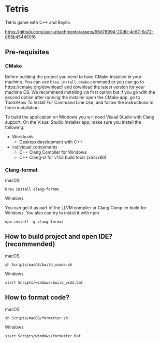 # Tetris

Tetris game with C++ and Raylib

https://github.com/user-attachments/assets/66d78994-20d0-4c67-9a72-868b454460f6

## Pre-requisites

### CMake

Before building the project you need to have CMake installed in your machine. You can use `brew install cmake` command or you can go to https://cmake.org/download/ and download the latest version for your machine OS. We recommend installing via first option but if you go with the second option after running the installer open the CMake app, go to Tools/How To Install For Command Line Use, and follow the instructions to finish installation.

To build the application on Windows you will need Visual Studio with Clang support. On the Visual Studio Installer app, make sure you install the following:

* Workloads
    * Desktop development with C++
* Individual components
    * C++ Clang Compiler for Windows
    * C++ Clang-cl for v143 build tools (x64/x86)

### Clang-format

macOS
```
brew install clang-format
```

Windows

You can get it as part of the LLVM compiler or Clang Compiler build for Windows. You also can try to install it with npm
```
npm install -g clang-format
```

## How to build project and open IDE? (recommended)

macOS
```
sh Scripts/macOS/build_xcode.sh
```

Windows
```
start Scripts/windows/build_vs22.bat
```

## How to format code?

macOS
```
sh Scripts/macOS/formatter.sh
```

Windows
```
start Scripts/windows/formatter.bat
```
